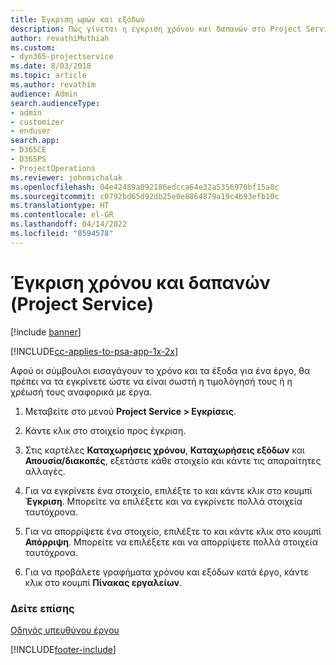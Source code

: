 ```yaml
---
title: Έγκριση ωρών και εξόδων
description: Πώς γίνεται η έγκριση χρόνου και δαπανών στο Project Service
author: revathiMuthiah
ms.custom:
- dyn365-projectservice
ms.date: 8/03/2018
ms.topic: article
ms.author: revathim
audience: Admin
search.audienceType:
- admin
- customizer
- enduser
search.app:
- D365CE
- D365PS
- ProjectOperations
ms.reviewer: johnmichalak
ms.openlocfilehash: 04e42489a092186edcca64e32a5356970bf15a8c
ms.sourcegitcommit: c0792bd65d92db25e0e8864879a19c4b93efb10c
ms.translationtype: HT
ms.contentlocale: el-GR
ms.lasthandoff: 04/14/2022
ms.locfileid: "8594578"
---
```

# <a name="approve-time-and-expenses-project-service"></a>Έγκριση χρόνου και δαπανών (Project Service)

[!include [banner](../includes/psa-now-project-operations.md)]

[!INCLUDE[cc-applies-to-psa-app-1x-2x](../includes/cc-applies-to-psa-app-1x-2x.md)]

Αφού οι σύμβουλοι εισαγάγουν το χρόνο και τα έξοδα για ένα έργο, θα πρέπει να τα εγκρίνετε ώστε να είναι σωστή η τιμολόγησή τους ή η χρέωσή τους αναφορικά με έργα.  
  
1.  Μεταβείτε στο μενού **Project Service > Εγκρίσεις**.  
  
2.  Κάντε κλικ στο στοιχείο προς έγκριση.  
  
3.  Στις καρτέλες **Καταχωρήσεις χρόνου**, **Καταχωρήσεις εξόδων** και **Απουσία/διακοπές**, εξετάστε κάθε στοιχείο και κάντε τις απαραίτητες αλλαγές.  
  
4.  Για να εγκρίνετε ένα στοιχείο, επιλέξτε το και κάντε κλικ στο κουμπί **Έγκριση**. Μπορείτε να επιλέξετε και να εγκρίνετε πολλά στοιχεία ταυτόχρονα.  
  
5.  Για να απορρίψετε ένα στοιχείο, επιλέξτε το και κάντε κλικ στο κουμπί **Απόρριψη**. Μπορείτε να επιλέξετε και να απορρίψετε πολλά στοιχεία ταυτόχρονα.  
  
6.  Για να προβάλετε γραφήματα χρόνου και εξόδων κατά έργο, κάντε κλικ στο κουμπί **Πίνακας εργαλείων**.  
  
### <a name="see-also"></a>Δείτε επίσης  
 [Οδηγός υπευθύνου έργου](../psa/project-manager-guide.md)


[!INCLUDE[footer-include](../includes/footer-banner.md)]
